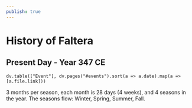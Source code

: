 ```yaml
---
publish: true
---
```


# History of Faltera

## Present Day - Year 347 CE

```dataviewjs
dv.table(["Event"], dv.pages("#events").sort(a => a.date).map(a => [a.file.link]))
```

3 months per season, each month is 28 days (4 weeks), and 4 seasons in the year. The seasons flow: Winter, Spring, Summer, Fall.
